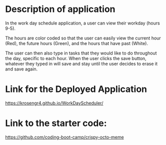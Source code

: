 # Description of application
In the work day schedule application, a user can view their workday (hours 9-5). 

The hours are color coded so that the user can easily view the current hour (Red), the future hours (Green), and the hours that have past (White). 

The user can then also type in tasks that they would like to do throughout the day, specific to each hour. When the user clicks the save button, whatever they typed in will save and stay until the user decides to erase it and save again.


# Link for the Deployed Application
https://krosengr4.github.io/WorkDayScheduler/


# Link to the starter code:
https://github.com/coding-boot-camp/crispy-octo-meme


